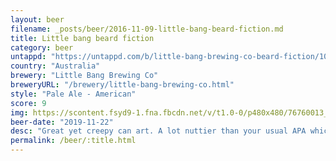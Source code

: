 ```yaml
---
layout: beer
filename: _posts/beer/2016-11-09-little-bang-beard-fiction.md
title: Little bang beard fiction
category: beer
untappd: "https://untappd.com/b/little-bang-brewing-co-beard-fiction/1049272"
country: "Australia"
brewery: "Little Bang Brewing Co"
breweryURL: "/brewery/little-bang-brewing-co.html"
style: "Pale Ale - American"
score: 9
img: https://scontent.fsyd9-1.fna.fbcdn.net/v/t1.0-0/p480x480/76760013_10157643864013745_5629734365844996096_o.jpg?_nc_cat=106&_nc_sid=e007fa&_nc_ohc=YifPWNjemq4AX-J00yj&_nc_ht=scontent.fsyd9-1.fna&_nc_tp=6&oh=556776f74801bfb55b6b81d2fdb7e17f&oe=5F4B63A4
beer-date: "2019-11-22"
desc: "Great yet creepy can art. A lot nuttier than your usual APA which gives this beer a unique signature that is often lacking in craft beers looking to appeal to everybody. Would definitely choose this again"
permalink: /beer/:title.html
---
```

